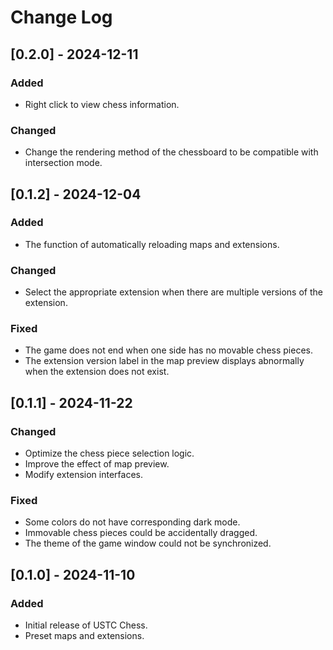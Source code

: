 # Change Log

## [0.2.0] - 2024-12-11

### Added

- Right click to view chess information.

### Changed

- Change the rendering method of the chessboard to be compatible with intersection mode.

## [0.1.2] - 2024-12-04

### Added

- The function of automatically reloading maps and extensions.

### Changed

- Select the appropriate extension when there are multiple versions of the extension.

### Fixed

- The game does not end when one side has no movable chess pieces.
- The extension version label in the map preview displays abnormally when the extension does not exist.

## [0.1.1] - 2024-11-22

### Changed

- Optimize the chess piece selection logic.
- Improve the effect of map preview.
- Modify extension interfaces.

### Fixed

- Some colors do not have corresponding dark mode.
- Immovable chess pieces could be accidentally dragged.
- The theme of the game window could not be synchronized.

## [0.1.0] - 2024-11-10

### Added

- Initial release of USTC Chess.
- Preset maps and extensions.
